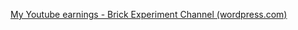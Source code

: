 ---
---

[My Youtube earnings - Brick Experiment Channel (wordpress.com)](https://brickexperimentchannel.wordpress.com/2022/11/19/my-youtube-earnings/)